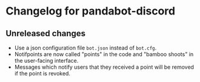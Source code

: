 # Changelog for pandabot-discord

## Unreleased changes

- Use a json configuration file `bot.json` instead of `bot.cfg`.
- Notifpoints are now called "points" in the code and "bamboo shoots" in the 
  user-facing interface.
- Messages which notify users that they received a point will be removed if
  the point is revoked.